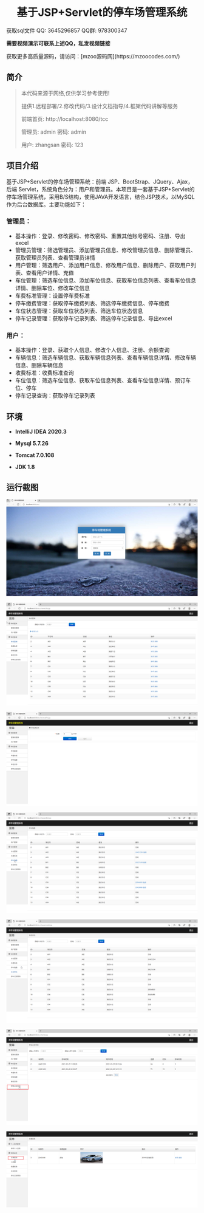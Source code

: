 <p><h1 align="center">基于JSP+Servlet的停车场管理系统</h1></p>

<p> 获取sql文件 QQ: 3645296857 QQ群: 978300347 </p>
<b> 需要视频演示可联系上述QQ，私发视频链接 </b>
<p> 获取更多高质量源码，请访问：[mzoo源码网](https://mzoocodes.com/)</p>

## 简介

> 本代码来源于网络,仅供学习参考使用!
>
> 提供1.远程部署/2.修改代码/3.设计文档指导/4.框架代码讲解等服务
>
> 前端首页: http://localhost:8080/tcc
>
> 管理员: admin 密码: admin
>
> 用户: zhangsan 密码: 123
> 

## 项目介绍

基于JSP+Servlet的停车场管理系统：前端 JSP、BootStrap、JQuery、Ajax，后端 Servlet，系统角色分为：用户和管理员。本项目是一套基于JSP+Servlet的停车场管理系统，采用B/S结构，使用JAVA开发语言，结合JSP技术，以MySQL作为后台数据库。主要功能如下：

### 管理员：

- 基本操作：登录、修改密码、修改密码、重置其他账号密码、注册、导出excel
- 管理员管理：筛选管理员、添加管理员信息、修改管理员信息、删除管理员、获取管理员列表、查看管理员详情
- 用户管理：筛选用户、添加用户信息、修改用户信息、删除用户、获取用户列表、查看用户详情、充值
- 车位管理：筛选车位信息、添加车位信息、获取车位信息列表、查看车位信息详情、删除车位、修改车位信息
- 车费标准管理：设置停车费标准
- 停车缴费管理：获取停车缴费列表、筛选停车缴费信息、停车缴费
- 车位状态管理：获取车位状态列表、筛选车位状态信息
- 停车记录管理：获取停车记录列表、筛选停车记录信息、导出excel

### 用户：

- 基本操作：登录、获取个人信息、修改个人信息、注册、余额查询
- 车辆信息：筛选车辆信息、获取车辆信息列表、查看车辆信息详情、修改车辆信息、删除车辆信息
- 收费标准：收费标准查询
- 车位信息：筛选车位信息、获取车位信息列表、查看车位信息详情、预订车位、停车
- 停车记录查询：获取停车记录列表

## 环境

- <b>IntelliJ IDEA 2020.3</b>

- <b>Mysql 5.7.26</b>

- <b>Tomcat 7.0.108</b>

- <b>JDK 1.8</b>


## 运行截图
![](screenshot/1.png)

![](screenshot/2.png)

![](screenshot/3.png)

![](screenshot/4.png)

![](screenshot/5.png)

![](screenshot/6.png)

![](screenshot/7.png)
